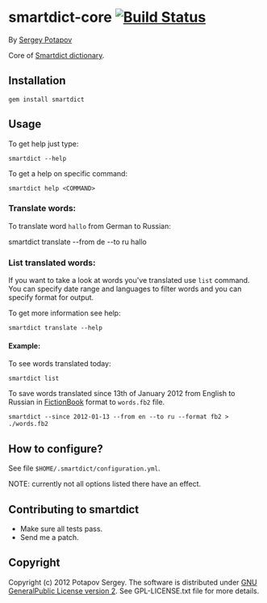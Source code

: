 # smartdict-core [![Build Status](https://secure.travis-ci.org/smartdict/smartdict-core.png)](http://travis-ci.org/smartdict/smartdict-core)

By [Sergey Potapov](https://github.com/greyblake)


Core of [Smartdict dictionary](https://github.com/smartdict/smartdict).

## Installation

```
gem install smartdict
```

## Usage

To get help just type:

```
smartdict --help
```

To get a help on specific command:

```
smartdict help <COMMAND>
```

### Translate words:

To translate word `hallo` from German to Russian:

  smartdict translate --from de --to ru hallo


### List translated words:

If you want to take a look at words you've translated use `list` command.
You can specify date range and languages to filter words and
you can specify format for output.

To get more information see help:

```
smartdict translate --help
```

#### Example:

To see words translated today:

```
smartdict list
```

To save words translated since 13th of January 2012 from English to Russian in
[FictionBook](http://en.wikipedia.org/wiki/FictionBook) format to `words.fb2`
file.


```
smartdict --since 2012-01-13 --from en --to ru --format fb2 > ./words.fb2
```

## How to configure?

See file `$HOME/.smartdict/configuration.yml`.

NOTE: currently not all options listed there have an effect.


## Contributing to smartdict

* Make sure all tests pass.
* Send me a patch.

## Copyright

Copyright (c) 2012 Potapov Sergey. The software is distributed under
[GNU GeneralPublic License version 2](http://www.gnu.org/licenses/gpl-2.0.txt).
See GPL-LICENSE.txt file for more details.
